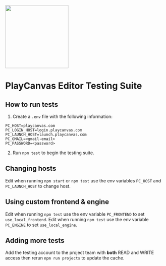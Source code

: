 <img width="200" src="https://s3-eu-west-1.amazonaws.com/static.playcanvas.com/platform/images/logo/playcanvas-logo-medium.png"/>

# PlayCanvas Editor Testing Suite

## How to run tests

1. Create a `.env` file with the following information: 

```
PC_HOST=playcanvas.com
PC_LOGIN_HOST=login.playcanvas.com
PC_LAUNCH_HOST=launch.playcanvas.com
PC_GMAIL=<gmail-email>
PC_PASSWORD=<password>
```

2. Run `npm test` to begin the testing suite.

## Changing hosts

Edit when running `npm start` or `npm test` use the env variables `PC_HOST` and `PC_LAUNCH_HOST` to change host.

## Using custom frontend & engine

Edit when running `npm test` use the env variable `PC_FRONTEND` to set `use_local_frontend`.
Edit when running `npm test` use the env variable `PC_ENGINE` to set `use_local_engine`.

## Adding more tests

Add the testing account to the project team with **both** READ and WRITE access then rerun `npm run projects` to update the cache.